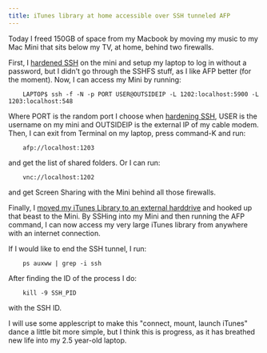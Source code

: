 ```yaml
---
title: iTunes library at home accessible over SSH tunneled AFP
---
```


Today I freed 150GB of space from my Macbook by moving my music to my Mac Mini
that sits below my TV, at home, behind two firewalls.  

First, I [hardened SSH][1] on the mini and setup my laptop to log in without a
password, but I didn't go through the SSHFS stuff, as I like AFP better (for
the moment).  Now, I can access my Mini by running:

        LAPTOP$ ssh -f -N -p PORT USER@OUTSIDEIP -L 1202:localhost:5900 -L 1203:localhost:548

Where PORT is the random port I choose when [hardening SSH][1], USER is the
username on my mini and OUTSIDEIP is the external IP of my cable modem.  Then,
I can exit from Terminal on my laptop, press command-K and run:

        afp://localhost:1203

and get the list of shared folders.  Or I can run:

        vnc://localhost:1202 

and get Screen Sharing with the Mini behind all those firewalls.  

Finally, I [moved my iTunes Library to an external harddrive][2] and hooked up
that beast to the Mini.  By SSHing into my Mini and then running the AFP
command, I can now access my very large iTunes library from anywhere with an
internet connection.  

If I would like to end the SSH tunnel, I run:

        ps auxww | grep -i ssh

After finding the ID of the process I do: 

        kill -9 SSH_PID

with the SSH ID.  

I will use some applescript to make this "connect, mount, launch iTunes" dance
a little bit more simple, but I think this is progress, as it has breathed new
life into my 2.5 year-old laptop.  

[1]: http://tinyapps.org/docs/ssh_osx_and_sshfs.txt "Hardening SSH and Mounting Remote Filesystem in OS X Finder via SSHFS"
[2]: http://lifehacker.com/5261172/move-your-itunes-library-to-an-external-hard-drive "Move Your iTunes Library to an External Hard Drive"

